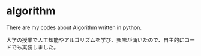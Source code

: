 # algorithm
There are my codes about Algorithm written in python.

大学の授業で人工知能やアルゴリズムを学び、興味が湧いたので、自主的にコードでも実装しました。
